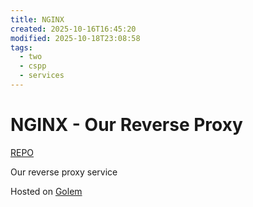```yaml
---
title: NGINX
created: 2025-10-16T16:45:20
modified: 2025-10-18T23:08:58
tags:
  - two
  - cspp
  - services
---
```


# **NGINX** - Our Reverse Proxy

[REPO](https://github.com/nginx/nginx)

Our reverse proxy service

Hosted on [Golem](../../vms/golem.md)
